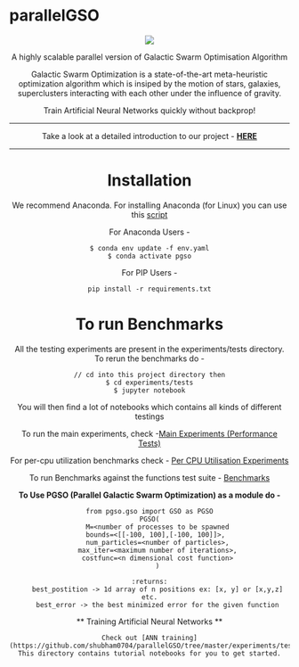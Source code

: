 # parallelGSO

<center><image src="images/cover_pso.png"><center>
    
A highly scalable parallel version of Galactic Swarm Optimisation Algorithm

Galactic Swarm Optimization is a state-of-the-art meta-heuristic optimization algorithm which is insiped by the motion of stars, galaxies, superclusters interacting with each other under the influence of gravity.

Train Artificial Neural Networks quickly without backprop!

----
Take a look at a detailed introduction to our project - **[HERE](https://github.com/shubham0704/parallelGSO/blob/master/white%20paper.ipynb)**

-------

# Installation

We recommend Anaconda. For installing Anaconda (for Linux) you can use this [script](https://github.com/shubham0704/deep_learning_env/blob/master/install_anaconda.sh)

For Anaconda Users - 
```
$ conda env update -f env.yaml
$ conda activate pgso
```
For PIP Users - 
```
pip install -r requirements.txt
```

# To run Benchmarks

All the testing experiments are present in the experiments/tests directory.
To rerun the benchmarks do -
```
// cd into this project directory then
$ cd experiments/tests
$ jupyter notebook
```

You will then find a lot of notebooks which contains all kinds of different testings

To run the main experiments, check -[Main Experiments (Performance Tests)](https://github.com/shubham0704/parallelGSO/blob/master/experiments/tests/Main%20Experiments%20(Performance%20Tests).ipynb) 

For per-cpu utilization benchmarks check - [Per CPU Utilisation Experiments](https://github.com/shubham0704/parallelGSO/blob/master/experiments/tests/Per%20CPU%20Utilisation%20Experiments.ipynb)

To run Benchmarks against the functions test suite - [Benchmarks](https://github.com/shubham0704/parallelGSO/blob/master/experiments/Benchmarks.ipynb)

**To Use PGSO (Parallel Galactic Swarm Optimization) as a module do -** 

```
from pgso.gso import GSO as PGSO
PGSO(
    M=<number of processes to be spawned
    bounds=<[[-100, 100],[-100, 100]]>, 
    num_particles=<number of particles>,
    max_iter=<maximum number of iterations>,
    costfunc=<n dimensional cost function>
    )

:returns:
    best_postition -> 1d array of n positions ex: [x, y] or [x,y,z] etc.
    best_error -> the best minimized error for the given function
```

** Training Artificial Neural Networks **

```
Check out [ANN training](https://github.com/shubham0704/parallelGSO/tree/master/experiments/tests/ANN%20vs%20PGSO)
This directory contains tutorial notebooks for you to get started.
```
